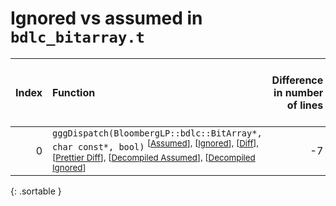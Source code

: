 # Ignored vs assumed in `bdlc_bitarray.t`

<script src="../sorttable.js"></script>

|   Index | Function                                                                                                                                                                                                                                                                                |   Difference in number of lines |   Function size difference in bytes |   Number of lines in assumed build | Number of bytes in assumed build   |   Number of lines in ignored build | Number of bytes in ignored build   |
|--------:|:----------------------------------------------------------------------------------------------------------------------------------------------------------------------------------------------------------------------------------------------------------------------------------------|--------------------------------:|------------------------------------:|-----------------------------------:|:-----------------------------------|-----------------------------------:|:-----------------------------------|
|       0 | `gggDispatch(BloombergLP::bdlc::BitArray*, char const*, bool)` <sup>\[[Assumed](0-assume)\], \[[Ignored](0-none)\], \[[Diff](0.diff.html)\], \[[Prettier Diff](0-diff.html)\], \[[Decompiled Assumed](0-assume-decompiled.txt)\], \[[Decompiled Ignored](0-none-decompiled.txt)\]</sup> |                              -7 |                                 -16 |                                293 | 1,072                              |                                300 | 1,088                              |
{: .sortable }
